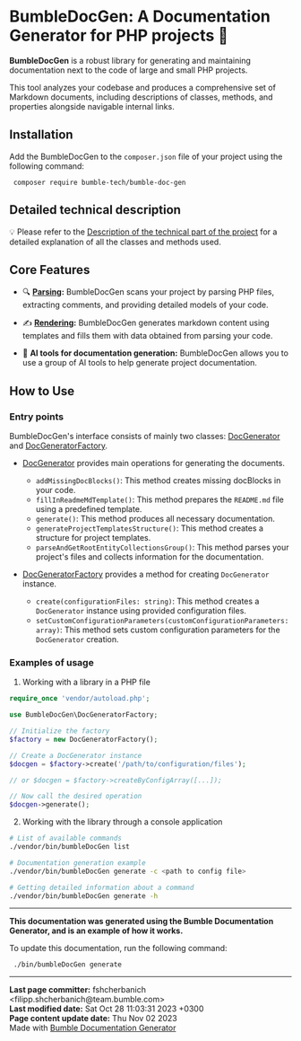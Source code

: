 <embed> <h1>BumbleDocGen: A Documentation Generator for PHP projects 🐝</h1> </embed>

<b>BumbleDocGen</b> is a robust library for generating and maintaining documentation next to the code of large and small PHP projects.

This tool analyzes your codebase and produces a comprehensive set of Markdown documents, including descriptions of classes, methods, and properties alongside navigable internal links.

<embed> <h2>Installation</h2> </embed>

Add the BumbleDocGen to the `composer.json` file of your project using the following command:

```console
 composer require bumble-tech/bumble-doc-gen
```


<embed> <h2>Detailed technical description</h2> </embed>

💡 Please refer to the <a href="/docs/tech/readme.md">Description of the technical part of the project</a> for a detailed explanation of all the classes and methods used.

<embed> <h2>Core Features</h2> </embed>

- 🔍 <b><a href="/docs/tech/2.parser/readme.md">Parsing</a>:</b>
  BumbleDocGen scans your project by parsing PHP files, extracting comments, and providing detailed models of your code.

- ✍️ <b><a href="/docs/tech/3.renderer/readme.md">Rendering</a>:</b>
  BumbleDocGen generates markdown content using templates and fills them with data obtained from parsing your code.

- 🧠 <b>AI tools for documentation generation:</b>
  BumbleDocGen allows you to use a group of AI tools to help generate project documentation.

<embed> <h2>How to Use</h2> </embed>

<embed> <h3>Entry points</h3> </embed>

BumbleDocGen's interface consists of mainly two classes: <a href="/docs/classes/DocGenerator.md">DocGenerator</a> and <a href="/docs/classes/DocGeneratorFactory.md">DocGeneratorFactory</a>.

- <a href="/docs/classes/DocGenerator.md">DocGenerator</a> provides main operations for generating the documents.

  - `addMissingDocBlocks()`: This method creates missing docBlocks in your code.
  - `fillInReadmeMdTemplate()`: This method prepares the `README.md` file using a predefined template.
  - `generate()`: This method produces all necessary documentation.
  - `generateProjectTemplatesStructure()`: This method creates a structure for project templates.
  - `parseAndGetRootEntityCollectionsGroup()`: This method parses your project's files and collects information for the documentation.

- <a href="/docs/classes/DocGeneratorFactory.md">DocGeneratorFactory</a> provides a method for creating `DocGenerator` instance.

  - `create(configurationFiles: string)`: This method creates a `DocGenerator` instance using provided configuration files.
  - `setCustomConfigurationParameters(customConfigurationParameters: array)`: This method sets custom configuration parameters for the `DocGenerator` creation.

<embed> <h3>Examples of usage</h3> </embed>

1) Working with a library in a PHP file

```php
require_once 'vendor/autoload.php';

use BumbleDocGen\DocGeneratorFactory;

// Initialize the factory
$factory = new DocGeneratorFactory();

// Create a DocGenerator instance
$docgen = $factory->create('/path/to/configuration/files');

// or $docgen = $factory->createByConfigArray([...]);

// Now call the desired operation
$docgen->generate();
```

2) Working with the library through a console application

```bash
# List of available commands
./vendor/bin/bumbleDocGen list

# Documentation generation example
./vendor/bin/bumbleDocGen generate -c <path to config file>

# Getting detailed information about a command
./vendor/bin/bumbleDocGen generate -h
```

------------------

**This documentation was generated using the Bumble Documentation Generator, and is an example of how it works.**

To update this documentation, run the following command:

```console
 ./bin/bumbleDocGen generate
```



<div id='page_committer_info'>
<hr>
<b>Last page committer:</b> fshcherbanich &lt;filipp.shcherbanich@team.bumble.com&gt;<br><b>Last modified date:</b>   Sat Oct 28 11:03:31 2023 +0300<br><b>Page content update date:</b> Thu Nov 02 2023<br>Made with <a href='https://github.com/bumble-tech/bumble-doc-gen/blob/master/docs/README.md'>Bumble Documentation Generator</a></div>